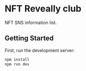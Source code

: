 # NFT Reveally club
NFT SNS information list.

## Getting Started

First, run the development server:

```bash
npm install
npm run dev
```